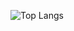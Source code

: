 ![Top Langs](https://github-readme-stats.vercel.app/api/top-langs/?username=JeongMinIsBest&layout=compact)

